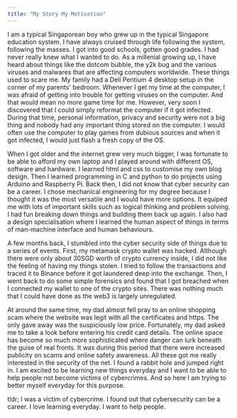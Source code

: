 ```yaml
---
title: "My Story My Motivation"
---
```


I am a typical Singaporean boy who grew up in the typical Singapore education system. I have always cruised through life following the system, following the masses. I got into good schools, gotten good grades. I had never really knew what I wanted to do. As a millenial growing up, I have heard about things like the dotcom bubble, the y2k bug and the various viruses and malwares that are affecting computers worldwide. These things used to scare me. My family had a Dell Pentium 4 desktop setup in the corner of my parents' bedroom. Whenever I get my time at the computer, I was afraid of getting into trouble for getting viruses on the computer. And that would mean no more game time for me. However, very soon I discovered that I could simply reformat the computer if it got infected. During that time, personal information, privacy and security were not a big thing and nobody had any important thing stored on the computer. I would often use the computer to play games from dubious sources and when it got infected, I would just flash a fresh copy of the OS. 

When I got older and the internet grew very much bigger, I was fortunate to be able to afford my own laptop and I played around with different OS, software and hardware. I learned html and css to customise my own blog design. Then I learned programming in C and python to do projects using Arduino and Raspberry Pi. Back then, I did not know that cyber security can be a career. I chose mechanical engineering for my degree because I thought it was the most versatile and I would have more options. It equiped me with lots of important skills such as logical thinking and problem solving. I had fun breaking down things and building them back up again. I also had a design specialisation where I learned the human aspect of things in terms of man-machine interface and human behaviours.

A few months back, I stumbled into the cyber security side of things due to a series of events. First, my metamask crypto wallet was hacked. Although there were only about 30SGD worth of crypto currency inside, I did not like the feeling of having my things stolen. I tried to follow the transactions and traced it to Binance before it got laundered deep into the exchange. Then, I went back to do some simple forensics and found that I got breached when I connected my wallet to one of the crypto sites. There was nothing much that I could have done as the web3 is largely unregulated. 

At around the same time, my dad almost fell pray to an online shopping scam where the website was legit with all the certificates and https. The only gave away was the suspiciously low price. Fortunately, my dad asked me to take a look before entering his credit card details. The online space has become so much more sophisticated where danger can lurk beneath the guise of real fronts. It was during this period that there were increased publicity on scams and online safety awareness. All these got me really interested in the security of the net. I found a rabbit hole and jumped right in. I am excited to be learning new things everyday and I want to be able to help people not become victims of cybercrimes. And so here I am trying to better myself everyday for this purpose.

tldr; I was a victim of cybercrime. I found out that cybersecurity can be a career. I love learning everyday. I want to help people.
